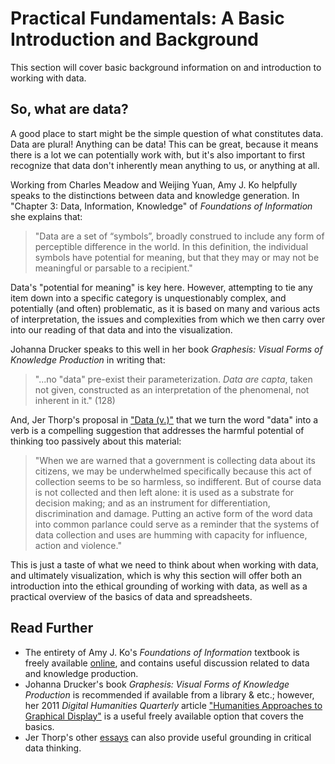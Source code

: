 # Practical Fundamentals: A Basic Introduction and Background

This section will cover basic background information on and introduction to working with data.  

## So, what are data? 
A good place to start might be the simple question of what constitutes data. Data are plural! Anything can be data! This can be great, because it means there is a lot we can potentially work with, but it's also important to first recognize that data don't inherently mean anything to us, or anything at all. 

Working from Charles Meadow and Weijing Yuan, Amy J. Ko helpfully speaks to the distinctions between data and knowledge generation. In "Chapter 3: Data, Information, Knowledge" of *Foundations of Information* she explains that: 
> "Data are a set of “symbols”, broadly construed to include any form of perceptible difference in the world. In this definition, the individual symbols have potential for meaning, but that they may or may not be meaningful or parsable to a recipient."  

Data's "potential for meaning" is key here. However, attempting to tie any item down into a specific category is unquestionably complex, and potentially (and often) problematic, as it is based on many and various acts of interpretation, the issues and complexities from which we then carry over into our reading of that data and into the visualization. 

Johanna Drucker speaks to this well in her book *Graphesis: Visual Forms of Knowledge Production* in writing that: 
>"...no "data" pre-exist their parameterization. *Data are capta*, taken not given, constructed as an interpretation of the phenomenal, not inherent in it." (128)   

And, Jer Thorp's proposal in ["Data (v.)"](https://medium.com/memo-random/data-v-da0e0d24777c) that we turn the word "data" into a verb is a compelling suggestion that addresses the harmful potential of thinking too passively about this material: 
>"When we are warned that a government is collecting data about its citizens, we may be underwhelmed specifically because this act of collection seems to be so harmless, so indifferent. But of course data is not collected and then left alone: it is used as a substrate for decision making; and as an instrument for differentiation, discrimination and damage. Putting an active form of the word data into common parlance could serve as a reminder that the systems of data collection and uses are humming with capacity for influence, action and violence." 

This is just a taste of what we need to think about when working with data, and ultimately visualization, which is why this section will offer both an introduction into the ethical grounding of working with data, as well as a practical overview of the basics of data and spreadsheets. 

## Read Further
- The entirety of Amy J. Ko's *Foundations of Information* textbook is freely available [online](https://faculty.washington.edu/ajko/books/foundations-of-information/#/), and contains useful discussion related to data and knowledge production.
- Johanna Drucker's book *Graphesis: Visual Forms of Knowledge Production* is recommended if available from a library & etc.; however, her 2011 *Digital Humanities Quarterly* article ["Humanities Approaches to Graphical Display"](http://www.digitalhumanities.org/dhq/vol/5/1/000091/000091.html) is a useful freely available option that covers the basics.  
- Jer Thorp's other [essays](https://www.jerthorp.com/writing) can also provide useful grounding in critical data thinking.

